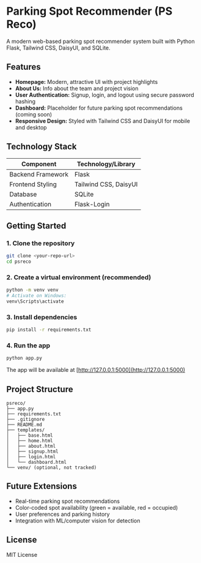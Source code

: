 # Parking Spot Recommender (PS Reco)

A modern web-based parking spot recommender system built with Python Flask, Tailwind CSS, DaisyUI, and SQLite.

## Features

- **Homepage:** Modern, attractive UI with project highlights
- **About Us:** Info about the team and project vision
- **User Authentication:** Signup, login, and logout using secure password hashing
- **Dashboard:** Placeholder for future parking spot recommendations (coming soon)
- **Responsive Design:** Styled with Tailwind CSS and DaisyUI for mobile and desktop

## Technology Stack

| Component           | Technology/Library      |
|---------------------|------------------------|
| Backend Framework   | Flask                  |
| Frontend Styling    | Tailwind CSS, DaisyUI  |
| Database            | SQLite                 |
| Authentication      | Flask-Login            |

## Getting Started

### 1. Clone the repository
```bash
git clone <your-repo-url>
cd psreco
```

### 2. Create a virtual environment (recommended)
```bash
python -m venv venv
# Activate on Windows:
venv\Scripts\activate
```

### 3. Install dependencies
```bash
pip install -r requirements.txt
```

### 4. Run the app
```bash
python app.py
```

The app will be available at [http://127.0.0.1:5000](http://127.0.0.1:5000)

## Project Structure

```
psreco/
├── app.py
├── requirements.txt
├── .gitignore
├── README.md
├── templates/
│   ├── base.html
│   ├── home.html
│   ├── about.html
│   ├── signup.html
│   ├── login.html
│   └── dashboard.html
└── venv/ (optional, not tracked)
```

## Future Extensions
- Real-time parking spot recommendations
- Color-coded spot availability (green = available, red = occupied)
- User preferences and parking history
- Integration with ML/computer vision for detection

## License
MIT License
